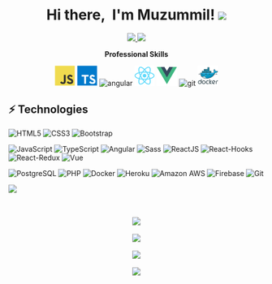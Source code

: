 <!-- ### Hi there  -->

<h1 align="center">Hi there,&nbsp; I'm Muzummil! <img src="https://raw.githubusercontent.com/faizahmedfarooqui/faizahmedfarooqui/master/wave.gif" width="30px"></h1>

<p align="center">
 <a href="https://www.linkedin.com/in/muzummil-iqbal-67b92515b/" target="_blank">
  <img src="https://img.icons8.com/fluent/48/000000/linkedin.png" />
 </a>
  
 <a href="https://twitter.com/IqbalMuzummil" target="_blank">
  <img src="https://img.icons8.com/fluent/48/000000/twitter.png" />
 </a>
</p>

<p align="center"> 
 <strong>
  Professional Skills
  </strong>
</p>



<p align="center"> 
  <img src="https://raw.githubusercontent.com/devicons/devicon/master/icons/javascript/javascript-original.svg" alt="javascript" width="40" height="40" />
  <img src="https://raw.githubusercontent.com/devicons/devicon/master/icons/typescript/typescript-original.svg" alt="typescript" width="40" height="40" />
  <img src="https://img.shields.io/badge/Angular-DD0031?style=for-the-badge&logo=angular&logoColor=white" alt="angular" width="40" height="40" />
  <img src="https://raw.githubusercontent.com/devicons/devicon/master/icons/react/react-original.svg" alt="reactjs" width="40" height="40" />
  <img src="https://raw.githubusercontent.com/devicons/devicon/master/icons/vuejs/vuejs-original.svg" alt="vuejs" width="40" height="40" />
  <img src="https://raw.githubusercontent.com/jmnote/z-icons/master/svg/git.svg" alt="git" width="40" height="40" />
  <img src="https://raw.githubusercontent.com/devicons/devicon/master/icons/docker/docker-original-wordmark.svg" alt="docker" width="40" height="40" />
</p>

<!-- 👋
**muzummil/** is a ✨ _special_ ✨ repository because its `README.md` (this file) appears on your GitHub profile.

Here are some ideas to get you started:

- 🔭 I’m currently working on ...
- 🌱 I’m currently learning ...
- 👯 I’m looking to collaborate on ...
- 🤔 I’m looking for help with ...
- 💬 Ask me about ...
- 📫 How to reach me: ...
- 😄 Pronouns: ...
- ⚡ Fun fact: ...
-->



## ⚡ Technologies
![HTML5](https://img.shields.io/badge/-HTML5-E34F26?style=flat-square&logo=html5&logoColor=white)
![CSS3](https://img.shields.io/badge/-CSS3-1572B6?style=flat-square&logo=css3)
![Bootstrap](https://img.shields.io/badge/-Bootstrap-563D7C?style=flat-square&logo=bootstrap)

![JavaScript](https://img.shields.io/badge/-JavaScript-black?style=flat-square&logo=javascript)
![TypeScript](https://img.shields.io/badge/-TypeScript-007ACC?style=flat-square&logo=typescript)
![Angular](https://img.shields.io/badge/Angular-DD0031?style=for-the-badge&logo=angular&logoColor=white)
![Sass](https://img.shields.io/badge/-Sass-%23CC6699?style=flat-square&logo=sass&logoColor=ffffff)
![ReactJS](https://img.shields.io/badge/-React-black?style=flat-square&logo=react)
![React-Hooks](https://img.shields.io/badge/-React%20Hooks-black?style=flat-square&logo=react)
![React-Redux](https://img.shields.io/badge/-Redux-black?style=flat-square&logo=react)
![Vue](https://img.shields.io/badge/-Vue-black?style=flat-square&logo=vue)



![PostgreSQL](https://img.shields.io/badge/-PostgreSQL-black?style=flat-square&logo=PostgreSQL)
![PHP](https://img.shields.io/badge/-ruby-black?style=flat-square&logo=ruby)
![Docker](https://img.shields.io/badge/-Docker-black?style=flat-square&logo=docker)
![Heroku](https://img.shields.io/badge/-Heroku-430098?style=flat-square&logo=heroku)
![Amazon AWS](https://img.shields.io/badge/Amazon%20AWS-232F3E?style=flat-square&logo=amazon-aws)
![Firebase](https://img.shields.io/badge/-Firebase-black?style=flat-square&logo=firebase)
![Git](https://img.shields.io/badge/-Git-black?style=flat-square&logo=git)

<!-- ![Deno](https://img.shields.io/badge/-Deno-black?style=flat-square&logo=Deno) -->
<!-- ![Go](https://img.shields.io/badge/-Go-black?style=flat-square&logo=go) -->

<!-- ![GitHub](https://img.shields.io/badge/-GitHub-181717?style=flat-square&logo=github) -->
<!--![Git](https://img.shields.io/badge/-Git-%23F05032?style=flat-square&logo=git&logoColor=%23ffffff) -->
<!--![GitLab](https://img.shields.io/badge/-GitLab-FCA121?style=flat-square&logo=gitlab) -->
<!--![VS Code](https://img.shields.io/badge/-VSCode-%23007ACC?style=flat-square&logo=visual-studio-code) -->
<!-- ![BitBucket](https://img.shields.io/badge/-BitBucket-darkblue?style=flat-square&logo=bitbucket) -->
<!-- ![Jira](https://img.shields.io/badge/-jira-black?style=flat-square&logo=jira) -->
<!-- ![Trello](https://img.shields.io/badge/-Trello-black?style=flat-square&logo=trello) -->

<!-- ![CentOS](https://img.shields.io/badge/-Centos-black?style=flat-square&logo=centos) -->
<!-- ![Ubuntu](https://img.shields.io/badge/-Ubuntu-black?style=flat-square&logo=ubuntu) -->
<!-- ![Windows](https://img.shields.io/badge/-Windows-black?style=flat-square&logo=windows) -->
<!-- ![MacOS](https://img.shields.io/badge/-MacOS-black?style=flat-square&logo=MacOS) -->


<!-- Find out more about me and feel free to connect with me here: -->

![](https://komarev.com/ghpvc/?username=muzummil)

</br>

<p align="center">
 <a href="#" alt="Languages">
  <img src="https://github-readme-stats.vercel.app/api/top-langs/?username=muzummil&layout=compact&theme=dark" />
 </a>
</p>

<p align="center">
 <a href="#" alt="Muzummil's github stats">
  <img src="https://github-readme-stats.vercel.app/api?username=muzummil&show_icons=true&count_private=true&theme=dark" />
 </a>

</p>

<!-- ![GitHub stats](https://github-readme-stats.vercel.app/api?username=muzummil&show_icons=true&count_private=true) -->

<p align="center">
 <a href="#" alt="Muzummil Iqbal's GitHub streak stats">
  <img src="https://github-readme-streak-stats.herokuapp.com/?user=muzummil&theme=dark&date_format=%5BY.%5Dn.j" />
 </a>
</p>

<p align="center">
 <a href="#" alt="Muzummil Iqbal's Treophies">
  <img src="https://github-profile-trophy.vercel.app/?username=muzummil&theme=monokai" />
 </a>
</p>


